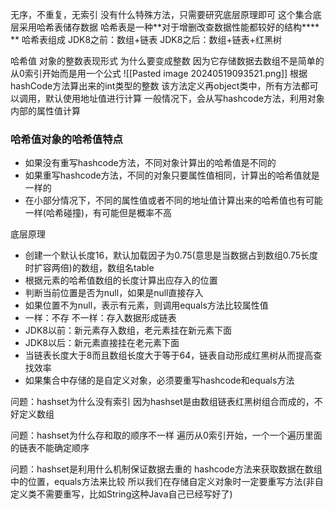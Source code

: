 无序，不重复，无索引
没有什么特殊方法，只需要研究底层原理即可
这个集合底层采用哈希表储存数据
哈希表是一种**对于增删改查数据性能都较好的结构****
**
哈希表组成
JDK8之前：数组+链表
JDK8之后：数组+链表+红黑树

哈希值
对象的整数表现形式
为什么要变成整数
因为它存储数据去数组不是简单的从0索引开始而是用一个公式
![[Pasted image 20240519093521.png]]
根据hashCode方法算出来的int类型的整数
该方法定义再object类中，所有方法都可以调用，默认使用地址值进行计算
一般情况下，会从写hashcode方法，利用对象内部的属性值计算
### 哈希值对象的哈希值特点
- 如果没有重写hashcode方法，不同对象计算出的哈希值是不同的
- 如果重写hashcode方法，不同的对象只要属性值相同，计算出的哈希值就是一样的
- 在小部分情况下，不同的属性值或者不同的地址值计算出来的哈希值也有可能一样(哈希碰撞)，有可能但是概率不高


底层原理
- 创建一个默认长度16，默认加载因子为0.75(意思是当数据占到数组0.75长度时扩容两倍)的数组，数组名table
- 根据元素的哈希值数组的长度计算出应存入的位置
- 判断当前位置是否为null，如果是null直接存入
- 如果位置不为null，表示有元素，则调用equals方法比较属性值
- 一样：不存          不一样：存入数据形成链表
- JDK8以前：新元素存入数组，老元素挂在新元素下面
- JDK8以后：新元素直接挂在老元素下面
- 当链表长度大于8而且数组长度大于等于64，链表自动形成红黑树从而提高查找效率
- 如果集合中存储的是自定义对象，必须要重写hashcode和equals方法



问题：hashset为什么没有索引
因为hashset是由数组链表红黑树组合而成的，不好定义数组

问题：hashset为什么存和取的顺序不一样
遍历从0索引开始，一个一个遍历里面的链表不能确定顺序

问题：hashset是利用什么机制保证数据去重的
hashcode方法来获取数据在数组中的位置，equals方法来比较
所以我们在存储自定义对象时一定要重写方法(非自定义类不需要重写，比如String这种Java自己已经写好了)